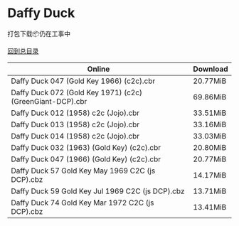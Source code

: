 # Daffy Duck

打包下载📦仍在工事中

[回到总目录](/Catalogs.md)







Online | Download
--- | ---
Daffy Duck 047 (Gold Key 1966) (c2c).cbr | 20.77MiB
Daffy Duck 072 (Gold Key 1971) (c2c) (GreenGiant-DCP).cbr | 69.86MiB
Daffy Duck 012 (1958) c2c (Jojo).cbr | 33.51MiB
Daffy Duck 013 (1958) c2c (Jojo).cbr | 33.16MiB
Daffy Duck 014 (1958) c2c (Jojo).cbr | 33.03MiB
Daffy Duck 032 (1963) (Gold Key) (c2c).cbr | 20.80MiB
Daffy Duck 047 (1966) (Gold Key) (c2c).cbr | 20.77MiB
Daffy Duck 57 Gold Key May 1969 C2C (js DCP).cbz | 14.17MiB
Daffy Duck 59 Gold Key Jul 1969 C2C (js DCP).cbz | 13.71MiB
Daffy Duck 74 Gold Key Mar 1972 C2C (js DCP).cbz | 13.41MiB
